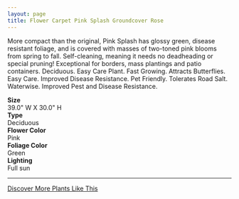 ```yaml
---
layout: page
title: Flower Carpet Pink Splash Groundcover Rose
---
```


<div class="row">
  <div class="col-md-4">
    <div class="plant-image plant-image-large" style="background-image: url(&quot;https://s3-us-west-1.amazonaws.com/images.plantwithbloom.com/flower_carpet_pink_splash_groundcover_rose.jpg&quot;);"></div>
  </div>
  <div class="col-md-8">
    <div>
      <p>More compact than the original, Pink Splash has glossy green, disease resistant foliage, and is covered with masses of two-toned pink blooms from spring to fall. Self-cleaning, meaning it needs no deadheading or special pruning! Exceptional for borders, mass plantings and patio containers. Deciduous. Easy Care Plant. Fast Growing. Attracts Butterflies. Easy Care. Improved Disease Resistance. Pet Friendly. Tolerates Road Salt. Waterwise. Improved Pest and Disease Resistance.</p>
      <div class="row">
        <div class="col-md-3">
          <strong>Size</strong>
        </div>
        <div class="col-md-9">39.0" W X 30.0" H</div>
      </div>
      <div class="row">
        <div class="col-md-3">
          <strong>Type</strong>
        </div>
        <div class="col-md-9">Deciduous </div>
      </div>
      <div class="row">
        <div class="col-md-3">
          <strong>Flower Color</strong>
        </div>
        <div class="col-md-9">Pink</div>
      </div>
      <div class="row">
        <div class="col-md-3">
          <strong>Foliage Color</strong>
        </div>
        <div class="col-md-9">Green</div>
      </div>
      <div class="row">
        <div class="col-md-3">
          <strong>Lighting</strong>
        </div>
        <div class="col-md-9">Full sun</div>
      </div>
    </div>
    <hr/>
    <a class="btn btn-default" href="http://app.plantwithbloom.com/search">Discover More Plants Like This</a>
  </div>
</div>